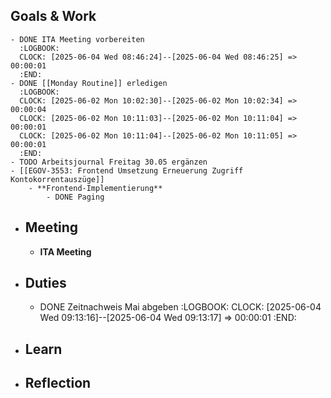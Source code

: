 ## Goals & Work
	- DONE ITA Meeting vorbereiten
	  :LOGBOOK:
	  CLOCK: [2025-06-04 Wed 08:46:24]--[2025-06-04 Wed 08:46:25] =>  00:00:01
	  :END:
	- DONE [[Monday Routine]] erledigen
	  :LOGBOOK:
	  CLOCK: [2025-06-02 Mon 10:02:30]--[2025-06-02 Mon 10:02:34] =>  00:00:04
	  CLOCK: [2025-06-02 Mon 10:11:03]--[2025-06-02 Mon 10:11:04] =>  00:00:01
	  CLOCK: [2025-06-02 Mon 10:11:04]--[2025-06-02 Mon 10:11:05] =>  00:00:01
	  :END:
	- TODO Arbeitsjournal Freitag 30.05 ergänzen
	- [[EGOV-3553: Frontend Umsetzung Erneuerung Zugriff Kontokorrentauszüge]]
		- **Frontend-Implementierung**
			- DONE Paging
- ## Meeting
	- **ITA Meeting**
- ## Duties
	- DONE Zeitnachweis Mai abgeben
	  :LOGBOOK:
	  CLOCK: [2025-06-04 Wed 09:13:16]--[2025-06-04 Wed 09:13:17] =>  00:00:01
	  :END:
- ## Learn
- ## Reflection